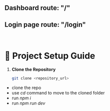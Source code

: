 ## Dashboard  route: "/" <br>
## Login page route: "/login"

<br>

# 🚀 **Project Setup Guide**

1. **Clone the Repository**  
   ```bash
   git clone <repository_url>
- clone the repo
- use *cd* command to move to the cloned folder
- run *npm i*
- run *npm run dev*
